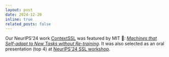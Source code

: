```yaml
---
layout: post
date: 2024-12-20
inline: true
related_posts: false
---
```


Our NeurIPS'24 work [ContextSSL](https://arxiv.org/pdf/2405.18193) was featured by MIT 📰: *[Machines that Self-adapt to New Tasks without Re-training](https://www.csail.mit.edu/news/machines-self-adapt-new-tasks-without-re-training)*. It was also selected as an oral presentation (top 4) at [NeurIPS'24 SSL workshop](https://sslneurips2024.github.io/).